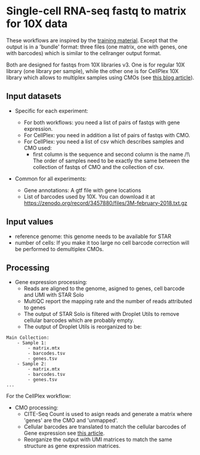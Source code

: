# Single-cell RNA-seq fastq to matrix for 10X data

These workflows are inspired by the [training material](https://training.galaxyproject.org/training-material/topics/single-cell/tutorials/scrna-preprocessing-tenx/tutorial.html). Except that the output is in a 'bundle' format: three files (one matrix, one with genes, one with barcodes) which is similar to the cellranger output format.

Both are designed for fastqs from 10X libraries v3. One is for regular 10X library (one library per sample), while the other one is for CellPlex 10X library which allows to multiplex samples using CMOs (see [this blog article](https://www.10xgenomics.com/blog/answering-your-questions-about-sample-multiplexing-for-single-cell-gene-expression)).

## Input datasets

- Specific for each experiment:
    - For both workflows: you need a list of pairs of fastqs with gene expression.
    - For CellPlex: you need in addition a list of pairs of fastqs with CMO.
    - For CellPlex: you need a list of csv which describes samples and CMO used:
        - first column is the sequence and second column is the name
    /!\ The order of samples need to be exactly the same between the collection of fastqs of CMO and the collection of csv.

- Common for all experiments:
    - Gene annotations: A gtf file with gene locations
    - List of barcodes used by 10X. You can download it at https://zenodo.org/record/3457880/files/3M-february-2018.txt.gz

## Input values

- reference genome: this genome needs to be available for STAR
- number of cells: If you make it too large no cell barcode correction will be performed to demultiplex CMOs.

## Processing
- Gene expression processing:
    - Reads are aligned to the genome, asigned to genes, cell barcode and UMI with STAR Solo
    - MultiQC report the mapping rate and the number of reads attributed to genes
    - The output of STAR Solo is filtered with Droplet Utils to remove cellular barcodes which are probably empty.
    - The output of Droplet Utils is reorganized to be:
```
Main Collection:
    - Sample 1:
        - matrix.mtx
        - barcodes.tsv
        - genes.tsv
    - Sample 2:
        - matrix.mtx
        - barcodes.tsv
        - genes.tsv
...
```
For the CellPlex workflow:
- CMO processing:
    - CITE-Seq Count is used to asign reads and generate a matrix where 'genes' are the CMO and 'unmapped'.
    - Cellular barcodes are translated to match the cellular barcodes of Gene expression see [this article](https://kb.10xgenomics.com/hc/en-us/articles/360031133451-Why-is-there-a-discrepancy-in-the-3M-february-2018-txt-barcode-whitelist-).
    - Reorganize the output with UMI matrices to match the same structure as gene expression matrices.
